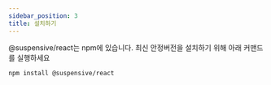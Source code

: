 ```yaml
---
sidebar_position: 3
title: 설치하기
---
```


@suspensive/react는 npm에 있습니다. 최신 안정버전을 설치하기 위해 아래 커맨드를 실행하세요

```shell npm2yarn
npm install @suspensive/react
```
